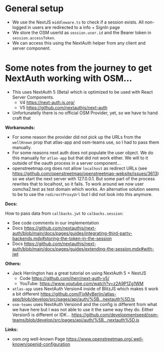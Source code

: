 # General setup

- We use the NextJS `middleware.ts` to check if a session exists. All non-logged in users are redirected to a info + SignIn page
- We store the OSM userId as `session.user.id` and the Bearer token in `session.accessToken`.
- We can access this using the NextAuth helper from any client and server component.

# Some notes from the journey to get NextAuth working with OSM…

- This uses NextAuth 5 (Beta) which is optimized to be used with React Server Components.
  - V4 https://next-auth.js.org/
  - V5 https://github.com/nextauthjs/next-auth
- Unfortunatelly there is no official OSM Provider, yet, so we have to hand craft that

**Workarounds:**

- For some reason the provider did not pick up the URLs from the `wellKnown` prop that atlas-app and osm-teams use, so I had to pass them manually.
- For some reasons next auth does not populate the user object. We do this manually for `atlas-app` but that did not work either. We will to it outside of the oauth process in a server component…
- openstreetmap.org does not allow `localhost` as redirect URLs (see https://github.com/openstreetmap/openstreetmap-website/issues/3613) so we start the next server with 127.0.0.1. But some part of the process rewrites that to localhost, so it fails. To work around we now user osmcha2.test as test domain which works. An alternative solution seems to be to use the `redirectProxyUrl` but I did not look into this anymore.

**Docs:**

How to pass data from `callbacks.jwt` to `calbacks.session`:

- See code comments in our implementation
- Docs https://github.com/nextauthjs/next-auth/blob/main/docs/pages/guides/integrating-third-party-backends.mdx#storing-the-token-in-the-session
- Docs https://github.com/nextauthjs/next-auth/blob/main/docs/pages/guides/extending-the-session.mdx#with-jwt

**Others:**

- Jack Herrington has a great tutorial on using NextAuth 5 + NextJS
  - Code https://github.com/jherr/next-auth-v5/
  - YouTube: https://www.youtube.com/watch?v=z2A9P1Zg1WM
- `atlas-app` uses NextAuth Version4 inside of BlitzJS which makes it work a bit different https://github.com/FixMyBerlin/atlas-app/blob/develop/src/pages/api/auth/%5B...nextauth%5D.ts
- `osm-teams` uses NextAuth Version4 and the config is different from what we have here but I was not able to use it the same way they do. Either Version5 is different or IDK… https://github.com/developmentseed/osm-teams/blob/develop/src/pages/api/auth/%5B...nextauth%5D.js

**Links:**

- osm.org well-known Page https://www.openstreetmap.org/.well-known/openid-configuration
